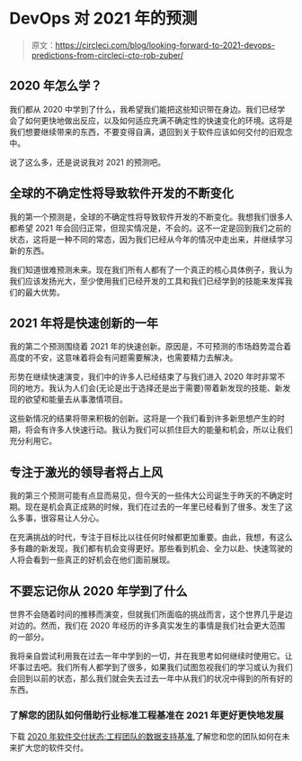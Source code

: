 # DevOps 对 2021 年的预测

> 原文：<https://circleci.com/blog/looking-forward-to-2021-devops-predictions-from-circleci-cto-rob-zuber/>

## 2020 年怎么学？

我们都从 2020 中学到了什么，我希望我们能把这些知识带在身边。我们已经学会了如何更快地做出反应，以及如何适应充满不确定性的快速变化的环境。这将是我们想要继续带来的东西，不要变得自满，退回到关于软件应该如何交付的旧观念中。

说了这么多，还是说说我对 2021 的预测吧。

## 全球的不确定性将导致软件开发的不断变化

我的第一个预测是，全球的不确定性将导致软件开发的不断变化。我想我们很多人都希望 2021 年会回归正常，但现实情况是，不会的。这不一定是回到我们之前的状态，这将是一种不同的常态，因为我们已经从今年的情况中走出来，并继续学习新的东西。

我们知道很难预测未来。现在我们所有人都有了一个真正的核心具体例子，我认为我们应该发扬光大，至少使用我们已经开发的工具和我们已经学到的技能来发挥我们的最大优势。

## 2021 年将是快速创新的一年

我的第二个预测围绕着 2021 年的快速创新。原因是，不可预测的市场趋势混合着高度的不安，这意味着将会有问题需要解决，也需要精力去解决。

形势在继续快速演变，我们中的许多人已经结束了与我们进入 2020 年时非常不同的地方。我认为人们会(无论是出于选择还是出于需要)带着新发现的技能、新发现的欲望和能量去从事激情项目。

这些新情况的结果将带来积极的创新。这将是一个我们看到许多新思想产生的时期，将会有许多人快速行动。我认为我们可以抓住巨大的能量和机会，所以让我们充分利用它。

## 专注于激光的领导者将占上风

我的第三个预测可能有点显而易见，但今天的一些伟大公司诞生于昨天的不确定时期。现在是机会真正成熟的时候，我们在过去的一年里已经看到了很多。发生了这么多事，很容易让人分心。

在充满挑战的时代，专注于目标比以往任何时候都更加重要。由此，我想，有这么多有趣的新发现，我们都有机会变得更好。那些看到机会、全力以赴、快速驾驶的人将会看到一些真正的好机会在他们面前展现。

## 不要忘记你从 2020 年学到了什么

世界不会随着时间的推移而演变，但就我们所面临的挑战而言，这个世界几乎是边对边的。然而，我们在 2020 年经历的许多真实发生的事情是我们社会更大范围的一部分。

我将亲自尝试利用我在过去一年中学到的一切，并在我思考如何继续时使用它。让坏事过去吧。我们所有人都学到了很多，如果我们试图忽视我们的学习或认为我们会回到以前的状态，那么我们就会失去过去一年中从我们的状况中得到的所有好的东西。

### 了解您的团队如何借助行业标准工程基准在 2021 年更好更快地发展

下载 [2020 年软件交付状态:工程团队的数据支持基准](https://circleci.com/resources/2020-state-of-software-delivery/),了解您和您的团队如何在未来扩大您的软件交付。